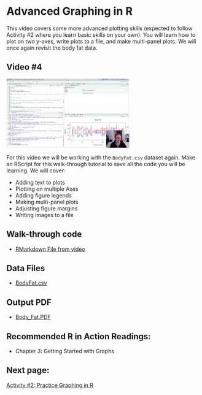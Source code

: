 # Advanced Graphing in R

This video covers some more advanced plotting skills (expected to follow Activity #2 where you learn basic skills on your own). You will learn how to plot on two y-axes, write plots to a file, and make multi-panel plots. We will once again revisit the body fat data. 

## Video #4

[![](https://github.com/StevisonLab/R-Mini-Course/blob/main/images/mq5.jpeg)](https://youtu.be/0DvFDWHnzQ8)

For this video we will be working with the `BodyFat.csv` dataset again. Make an RScript for this walk-through tutorial to save all the code you will be learning. We will cover:

* Adding text to plots
* Plotting on multiple Axes
* Adding figure legends
* Making multi-panel plots
* Adjusting figure margins
* Writing images to a file

## Walk-through code

* [RMarkdown File from video](https://github.com/StevisonLab/R-Mini-Course/blob/main/datafiles/5.03.AdvancedGraphingInR.Rmd)

## Data Files

* [BodyFat.csv](https://github.com/StevisonLab/R-Mini-Course/blob/main/datafiles/BodyFat.csv)

## Output PDF

* [Body_Fat.PDF](https://github.com/StevisonLab/R-Mini-Course/blob/main/datafiles/Body_Fat.pdf)

## Recommended R in Action Readings:
* Chapter 3: Getting Started with Graphs

## Next page:
[Activity #2: Practice Graphing in R](https://github.com/StevisonLab/R-Mini-Course/blob/main/Activity2.md)
